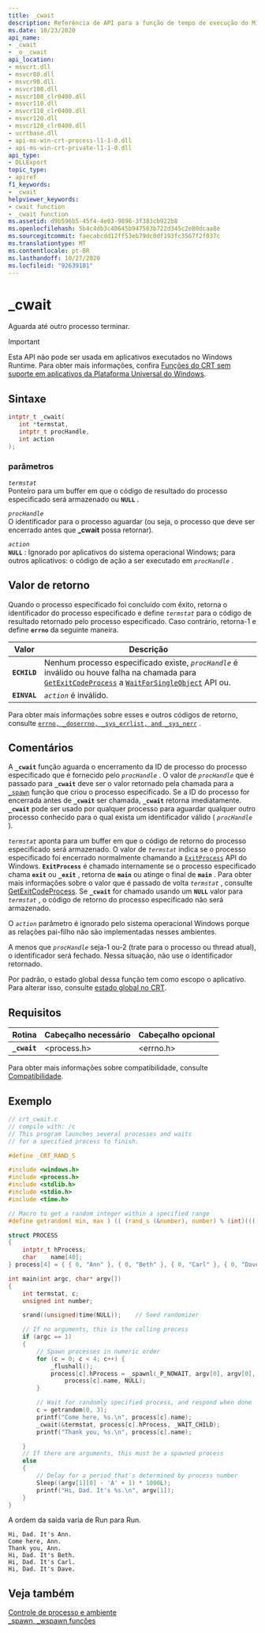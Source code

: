 ```yaml
---
title: _cwait
description: Referência de API para a função de tempo de execução do Microsoft Visual C `_cwait()` .
ms.date: 10/23/2020
api_name:
- _cwait
- _o__cwait
api_location:
- msvcrt.dll
- msvcr80.dll
- msvcr90.dll
- msvcr100.dll
- msvcr100_clr0400.dll
- msvcr110.dll
- msvcr110_clr0400.dll
- msvcr120.dll
- msvcr120_clr0400.dll
- ucrtbase.dll
- api-ms-win-crt-process-l1-1-0.dll
- api-ms-win-crt-private-l1-1-0.dll
api_type:
- DLLExport
topic_type:
- apiref
f1_keywords:
- _cwait
helpviewer_keywords:
- cwait function
- _cwait function
ms.assetid: d9b596b5-45f4-4e03-9896-3f383cb922b8
ms.openlocfilehash: 5b4c4db3c40645b947583b722d345c2e80dcaa8e
ms.sourcegitcommit: faecabcdd12ff53eb79dc0df193fc3567f2f037c
ms.translationtype: MT
ms.contentlocale: pt-BR
ms.lasthandoff: 10/27/2020
ms.locfileid: "92639101"
---
```

# <a name="_cwait"></a>_cwait

Aguarda até outro processo terminar.

> [!IMPORTANT]
> Esta API não pode ser usada em aplicativos executados no Windows Runtime. Para obter mais informações, confira [Funções do CRT sem suporte em aplicativos da Plataforma Universal do Windows](../../cppcx/crt-functions-not-supported-in-universal-windows-platform-apps.md).

## <a name="syntax"></a>Sintaxe

```C
intptr_t _cwait(
   int *termstat,
   intptr_t procHandle,
   int action
);
```

### <a name="parameters"></a>parâmetros

*`termstat`*\
Ponteiro para um buffer em que o código de resultado do processo especificado será armazenado ou **`NULL`** .

*`procHandle`*\
O identificador para o processo aguardar (ou seja, o processo que deve ser encerrado antes que **_cwait** possa retornar).

*`action`*\
**`NULL`** : Ignorado por aplicativos do sistema operacional Windows; para outros aplicativos: o código de ação a ser executado em *`procHandle`* .

## <a name="return-value"></a>Valor de retorno

Quando o processo especificado foi concluído com êxito, retorna o identificador do processo especificado e define *`termstat`* para o código de resultado retornado pelo processo especificado. Caso contrário, retorna-1 e define **`errno`** da seguinte maneira.

|Valor|Descrição|
|-----------|-----------------|
|**`ECHILD`**|Nenhum processo especificado existe, *`procHandle`* é inválido ou houve falha na chamada para [`GetExitCodeProcess`](/windows/win32/api/processthreadsapi/nf-processthreadsapi-getexitcodeprocess) a [`WaitForSingleObject`](/windows/win32/api/synchapi/nf-synchapi-waitforsingleobject) API ou.|
|**`EINVAL`**|*`action`* é inválido.|

Para obter mais informações sobre esses e outros códigos de retorno, consulte [`errno, _doserrno, _sys_errlist, and _sys_nerr`](../../c-runtime-library/errno-doserrno-sys-errlist-and-sys-nerr.md) .

## <a name="remarks"></a>Comentários

A **`_cwait`** função aguarda o encerramento da ID de processo do processo especificado que é fornecido pelo *`procHandle`* . O valor de *`procHandle`* que é passado para **`_cwait`** deve ser o valor retornado pela chamada para a [`_spawn`](../../c-runtime-library/spawn-wspawn-functions.md) função que criou o processo especificado. Se a ID do processo for encerrada antes de **`_cwait`** ser chamada, **`_cwait`** retorna imediatamente. **`_cwait`** pode ser usado por qualquer processo para aguardar qualquer outro processo conhecido para o qual exista um identificador válido ( *`procHandle`* ).

*`termstat`* aponta para um buffer em que o código de retorno do processo especificado será armazenado. O valor de *`termstat`* indica se o processo especificado foi encerrado normalmente chamando a [`ExitProcess`](/windows/win32/api/processthreadsapi/nf-processthreadsapi-exitprocess) API do Windows. **`ExitProcess`** é chamado internamente se o processo especificado chama **`exit`** ou **`_exit`** , retorna de **`main`** ou atinge o final de **`main`** . Para obter mais informações sobre o valor que é passado de volta *`termstat`* , consulte [GetExitCodeProcess](/windows/win32/api/processthreadsapi/nf-processthreadsapi-getexitcodeprocess). Se **`_cwait`** for chamado usando um **`NULL`** valor para *`termstat`* , o código de retorno do processo especificado não será armazenado.

O *`action`* parâmetro é ignorado pelo sistema operacional Windows porque as relações pai-filho não são implementadas nesses ambientes.

A menos que *`procHandle`* seja-1 ou-2 (trate para o processo ou thread atual), o identificador será fechado. Nessa situação, não use o identificador retornado.

Por padrão, o estado global dessa função tem como escopo o aplicativo. Para alterar isso, consulte [estado global no CRT](../global-state.md).

## <a name="requirements"></a>Requisitos

|Rotina|Cabeçalho necessário|Cabeçalho opcional|
|-------------|---------------------|---------------------|
|**`_cwait`**|\<process.h>|\<errno.h>|

Para obter mais informações sobre compatibilidade, consulte [Compatibilidade](../../c-runtime-library/compatibility.md).

## <a name="example"></a>Exemplo

```C
// crt_cwait.c
// compile with: /c
// This program launches several processes and waits
// for a specified process to finish.

#define _CRT_RAND_S

#include <windows.h>
#include <process.h>
#include <stdlib.h>
#include <stdio.h>
#include <time.h>

// Macro to get a random integer within a specified range
#define getrandom( min, max ) (( (rand_s (&number), number) % (int)((( max ) + 1 ) - ( min ))) + ( min ))

struct PROCESS
{
    intptr_t hProcess;
    char    name[40];
} process[4] = { { 0, "Ann" }, { 0, "Beth" }, { 0, "Carl" }, { 0, "Dave" } };

int main(int argc, char* argv[])
{
    int termstat, c;
    unsigned int number;

    srand((unsigned)time(NULL));    // Seed randomizer

    // If no arguments, this is the calling process
    if (argc == 1)
    {
        // Spawn processes in numeric order
        for (c = 0; c < 4; c++) {
            _flushall();
            process[c].hProcess = _spawnl(_P_NOWAIT, argv[0], argv[0],
                process[c].name, NULL);
        }

        // Wait for randomly specified process, and respond when done
        c = getrandom(0, 3);
        printf("Come here, %s.\n", process[c].name);
        _cwait(&termstat, process[c].hProcess, _WAIT_CHILD);
        printf("Thank you, %s.\n", process[c].name);

    }
    // If there are arguments, this must be a spawned process
    else
    {
        // Delay for a period that's determined by process number
        Sleep((argv[1][0] - 'A' + 1) * 1000L);
        printf("Hi, Dad. It's %s.\n", argv[1]);
    }
}
```

A ordem da saída varia de Run para Run.

```Output
Hi, Dad. It's Ann.
Come here, Ann.
Thank you, Ann.
Hi, Dad. It's Beth.
Hi, Dad. It's Carl.
Hi, Dad. It's Dave.
```

## <a name="see-also"></a>Veja também

[Controle de processo e ambiente](../../c-runtime-library/process-and-environment-control.md)\
[_spawn, _wspawn funções](../../c-runtime-library/spawn-wspawn-functions.md)
